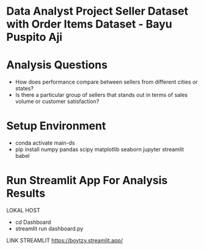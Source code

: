 # Data Analyst Project Seller Dataset with Order Items Dataset - Bayu Puspito Aji

# Analysis Questions
- How does performance compare between sellers from different cities or states?
- Is there a particular group of sellers that stands out in terms of sales volume or customer satisfaction?

# Setup Environment
- conda activate main-ds
- pip install numpy pandas scipy matplotlib seaborn jupyter streamlit babel

# Run Streamlit App For Analysis Results

LOKAL HOST
- cd Dashboard
- streamlit run dashboard.py

LINK STREAMLIT
https://boytzy.streamlit.app/
